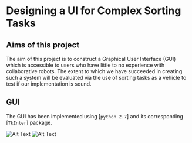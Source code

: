 # Designing a UI for Complex Sorting Tasks


## Aims of this project
The aim of this project is to construct a Graphical User Interface (GUI) which is accessible to users who have little to no experience with collaborative robots. The extent to which we have succeeded in creating such a system will be evaluated via the use of sorting tasks as a vehicle to test if our implementation is sound.



## GUI
The GUI has been implemented using [`python 2.7`] and its corresponding [`TkInter`] package. 

![Alt Text](https://github.com/{psypdt}/{Philipp_Tiso_Dissertation_Code_2019_2020.git}/master/images/p2_default_main_ui.png)
![Alt Text](https://github.com/{psypdt}/{Philipp_Tiso_Dissertation_Code_2019_2020.git}/master/images/p2_expanded_batches.png)


